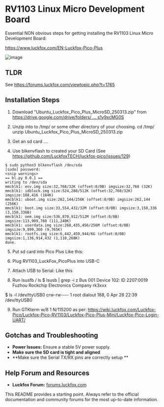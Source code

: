 # RV1103 Linux Micro Development Board

Essential NON obvious steps for getting installing the RV1103 Linux Micro Development Board:

https://www.luckfox.com/EN-Luckfox-Pico-Plus

![image](https://github.com/user-attachments/assets/6da35e83-3856-4d30-8884-4c2dd1e89cfc)



## TLDR
See https://forums.luckfox.com/viewtopic.php?t=1765

## Installation Steps

1.  Download "Ubuntu_Luckfox_Pico_Plus_MicroSD_250313.zip" from [https://drive.google.com/drive/folders/ ... s1y9xcMG0S](https://drive.google.com/drive/folders/14kFWY93MZ4Zga4ke2PVQgUs1y9xcMG0S)

2.  Unzip into  to /tmp/ or some other directory of your choosing.
    cd /tmp/
    unzip Ubuntu_Luckfox_Pico_Plus_MicroSD_250313.zip
3. Get an sd card ....

4. Use blkenvflash to created your SD Card
   (See https://github.com/LuckfoxTECH/luckfox-pico/issues/129)    

```
$ sudo python3 blkenvflash /dev/sda
[sudo] password:
<snip warnings>
== bl.py 0.0.1 ==
writing to /dev/sda
mmcblk1: env.img size:32,768/32K (offset:0/0B) imgsize:32,768 (32K)
mmcblk1: idblock.img size:524,288/512K (offset:32,768/32K) imgsize:188,416 (184K)
mmcblk1: uboot.img size:262,144/256K (offset:0/0B) imgsize:262,144 (256K)
mmcblk1: boot.img size:33,554,432/32M (offset:0/0B) imgsize:3,150,336 (3,150,336B)
mmcblk1: oem.img size:536,870,912/512M (offset:0/0B) imgsize:113,909,760 (111,240K)
mmcblk1: userdata.img size:268,435,456/256M (offset:0/0B) imgsize:9,999,360 (9,765K)
mmcblk1: rootfs.img size:6,442,450,944/6G (offset:0/0B) imgsize:1,136,914,432 (1,110,268K)
done.
```

5.  Put sd card into Pico Plus
    Like this:

6. Plug RV1103_LuckFox_PicoPlus into USB-C 

7. Attach USB to Serial:
   Like this

8. Run lsusfb / ls
$ lsusb | grep -i z
Bus 001 Device 102: ID 2207:0019 Fuzhou Rockchip Electronics Company rk3xxx

$ ls -l /dev/ttyUSB0
crw-rw---- 1 root dialout 188, 0 Apr 28 22:39 /dev/ttyUSB0

9. Run GTKterm w/8 1 N/115200 as per:
https://wiki.luckfox.com/Luckfox-Pico/Luckfox-Pico-RV1103/Luckfox-Pico-Plus-Mini/Luckfox-Pico-Login-UART/

## Gotchas and Troubleshooting

  * **Power Issues:** Ensure a stable 5V power supply.
  * **Make sure the SD card is tight and aligned** 
  * **Make sure the Serial TX/RX pins are correctly setup **

## Help Forum and Resources

  * **Luckfox Forum:** [forums.luckfox.com](https://forums.luckfox.com/)
  
This README provides a starting point. Always refer to the official documentation and community forums for the most up-to-date information.
